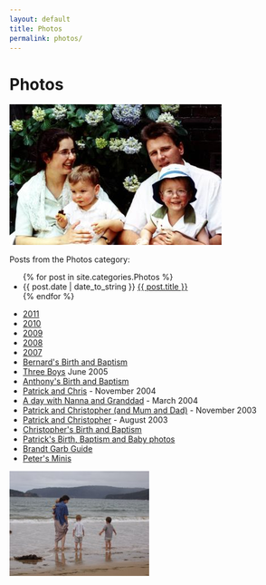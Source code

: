 ```yaml
---
layout: default
title: Photos
permalink: photos/
---
```


<h1>Photos</h1>
<img src="family04.jpg" alt="Old Family Photo" width="375"
height="248">

<p>Posts from the Photos category:</p>


<ul>
{% for post in site.categories.Photos %}
<li>{{ post.date | date_to_string }} <a href="{{ site.url }}{{ post.url }}">{{ post.title }}</a></li>
{% endfor %}
</ul>
 <ul>
<li><a href="11.html">2011</a></li>
<li><a href="10.html">2010</a></li>
<li><a href="09.html">2009</a></li>
<li><a href="0801.html">2008</a></li>
<li><a href="0702.html">2007</a></li>
<li><a href="bernard.html">Bernard's Birth and Baptism</a></li>
<li><a href="0506.html">Three Boys</a> June 2005</li>
<li><a href="anthony.html">Anthony's Birth and Baptism</a></li>
<li><a href="nov04.html">Patrick and Chris</a> - November
2004</li>
<li><a href="mar04.html">A day with Nanna and Granddad</a> -
March 2004</li>
<li><a href="nov03.html">Patrick and Christopher (and Mum and
Dad)</a> - November 2003</li>
<li><a href="aug03.html">Patrick and Christopher</a> - August
2003</li>
<li><a href="chris.html">Christopher's Birth and Baptism</a></li>
<li><a href="patrick.html">Patrick's Birth, Baptism and Baby
photos</a></li>
<li><a href="../garb.html">Brandt Garb Guide</a></li>
<li><a href="../mini.html">Peter's Minis</a></li>
</ul>
<img src="umina.jpg" alt=
"Umina Beach with Mum, Anthony, Patrick and Christopher" width=
"247" height="185">


<p></p>

<br>

   
